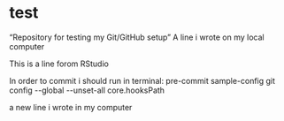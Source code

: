# test
“Repository for testing my Git/GitHub setup” 
A line i wrote on my local computer

This is a line forom RStudio

In order to commit i should run in terminal:
pre-commit sample-config
git config --global --unset-all core.hooksPath

a new line i wrote in my computer
